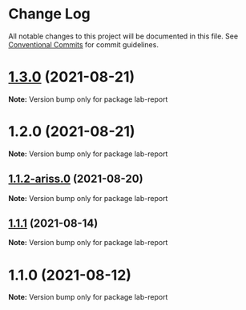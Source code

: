 # Change Log

All notable changes to this project will be documented in this file.
See [Conventional Commits](https://conventionalcommits.org) for commit guidelines.

# [1.3.0](https://github.com/yurikrupnik/mussia8/compare/lab-report@1.2.0...lab-report@1.3.0) (2021-08-21)

**Note:** Version bump only for package lab-report





# 1.2.0 (2021-08-21)

**Note:** Version bump only for package lab-report





## [1.1.2-ariss.0](https://github.com/yurikrupnik/mussia8/compare/lab-report@1.1.1...lab-report@1.1.2-ariss.0) (2021-08-20)

**Note:** Version bump only for package lab-report





## [1.1.1](https://github.com/yurikrupnik/mussia8/compare/lab-report@1.1.0...lab-report@1.1.1) (2021-08-14)

**Note:** Version bump only for package lab-report





# 1.1.0 (2021-08-12)

**Note:** Version bump only for package lab-report
